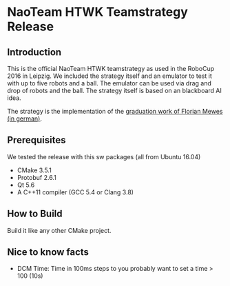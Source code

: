 NaoTeam HTWK Teamstrategy Release
=================================


Introduction
------------

This is the official NaoTeam HTWK teamstrategy as used in the RoboCup 2016 in Leipzig. We included the strategy itself and an emulator to test it with up to five robots and a ball.
The emulator can be used via drag and drop of robots and the ball. The strategy itself is based on an blackboard AI idea.

The strategy is the implementation of the [graduation work of Florian Mewes (in german)](http://robocup.imn.htwk-leipzig.de/documents/BA_Florian_Mewes.pdf?lang=en).

Prerequisites
-------------

We tested the release with this sw packages (all from Ubuntu 16.04)

* CMake 3.5.1
* Protobuf 2.6.1
* Qt 5.6
* A C++11 compiler (GCC 5.4 or Clang 3.8)

How to Build
------------

Build it like any other CMake project.

Nice to know facts
------------------

* DCM Time: Time in 100ms steps to you probably want to set a time > 100 (10s)

